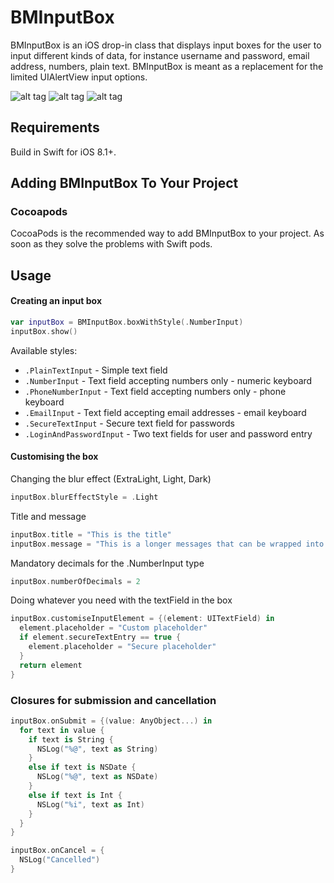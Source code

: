 # BMInputBox

BMInputBox is an iOS drop-in class that displays input boxes for the user to input different kinds of data, for instance username and password, email address, numbers, plain text. BMInputBox is meant as a replacement for the limited UIAlertView input options.

![alt tag](http://blackmirror.media/github/BMInputBoxPlainText.png)
![alt tag](http://blackmirror.media/github/BMInputBoxLogin.png)
![alt tag](http://blackmirror.media/github/BMInputBoxLoginFilled.png)

## Requirements

Build in Swift for iOS 8.1+.

## Adding BMInputBox To Your Project

### Cocoapods

CocoaPods is the recommended way to add BMInputBox to your project. As soon as they solve the problems with Swift pods.

## Usage

#### Creating an input box

```Swift
var inputBox = BMInputBox.boxWithStyle(.NumberInput)
inputBox.show()
```

Available styles:
* `.PlainTextInput` - Simple text field
* `.NumberInput` - Text field accepting numbers only - numeric keyboard
* `.PhoneNumberInput` - Text field accepting numbers only - phone keyboard
* `.EmailInput` - Text field accepting email addresses -  email keyboard
* `.SecureTextInput` - Secure text field for passwords
* `.LoginAndPasswordInput` - Two text fields for user and password entry

#### Customising the box

Changing the blur effect (ExtraLight, Light, Dark)

```Swift
inputBox.blurEffectStyle = .Light
```

Title and message

```Swift
inputBox.title = "This is the title"
inputBox.message = "This is a longer messages that can be wrapped into multiple lines but maximum three."
```

Mandatory decimals for the .NumberInput type

```Swift
inputBox.numberOfDecimals = 2
```

Doing whatever you need with the textField in the box

```Swift
inputBox.customiseInputElement = {(element: UITextField) in
  element.placeholder = "Custom placeholder"
  if element.secureTextEntry == true {
    element.placeholder = "Secure placeholder"
  }
  return element
}
```

### Closures for submission and cancellation

```Swift
inputBox.onSubmit = {(value: AnyObject...) in
  for text in value {
    if text is String {
      NSLog("%@", text as String)
    }
    else if text is NSDate {
      NSLog("%@", text as NSDate)
    }
    else if text is Int {
      NSLog("%i", text as Int)
    }
  }
}
```
```Swift
inputBox.onCancel = {
  NSLog("Cancelled")
}
```
